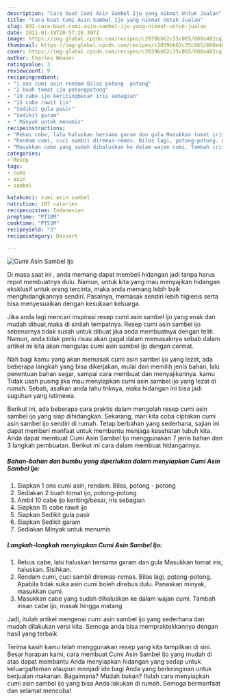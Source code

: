```yaml
---
description: "Cara buat Cumi Asin Sambel Ijo yang nikmat Untuk Jualan"
title: "Cara buat Cumi Asin Sambel Ijo yang nikmat Untuk Jualan"
slug: 802-cara-buat-cumi-asin-sambel-ijo-yang-nikmat-untuk-jualan
date: 2021-01-19T20:57:26.307Z
image: https://img-global.cpcdn.com/recipes/c2039bb62c35c065/680x482cq70/cumi-asin-sambel-ijo-foto-resep-utama.jpg
thumbnail: https://img-global.cpcdn.com/recipes/c2039bb62c35c065/680x482cq70/cumi-asin-sambel-ijo-foto-resep-utama.jpg
cover: https://img-global.cpcdn.com/recipes/c2039bb62c35c065/680x482cq70/cumi-asin-sambel-ijo-foto-resep-utama.jpg
author: Charles Weaver
ratingvalue: 3
reviewcount: 9
recipeingredient:
- "1 ons cumi asin rendam Bilas potong  potong"
- "2 buah tomat ijo potongpotong"
- "10 cabe ijo keritingbesar iris sebagian"
- "15 cabe rawit ijo"
- "Sedikit gula pasir"
- "Sedikit garam"
- " Minyak untuk menumis"
recipeinstructions:
- "Rebus cabe, lalu haluskan bersama garam dan gula Masukkan tomat iris, haluskan. Sisihkan."
- "Rendam cumi, cuci sambil diremas-remas. Bilas lagi, potong-potong. Apabila tidak suka asin cumi boleh direbus dulu. Panaskan minyak, masukkan cumi."
- "Masukkan cabe yang sudah dihaluskan ke dalam wajan cumi. Tambah irisan cabe ijo, masak hingga matang"
categories:
- Resep
tags:
- cumi
- asin
- sambel

katakunci: cumi asin sambel 
nutrition: 107 calories
recipecuisine: Indonesian
preptime: "PT18M"
cooktime: "PT53M"
recipeyield: "3"
recipecategory: Dessert

---
```



![Cumi Asin Sambel Ijo](https://img-global.cpcdn.com/recipes/c2039bb62c35c065/680x482cq70/cumi-asin-sambel-ijo-foto-resep-utama.jpg)

Di masa  saat ini , anda memang dapat membeli hidangan jadi tanpa harus repot membuatnya dulu. Namun, untuk kita yang mau menyajikan hidangan eksklusif untuk orang tercinta, maka anda memang lebih baik menghidangkannya sendiri. Pasalnya, memasak sendiri lebih higienis serta bisa menyesuaikan dengan kesukaan keluarga.

Jika anda lagi mencari inspirasi resep cumi asin sambel ijo yang enak dan mudah dibuat,maka di sinilah tempatnya. Resep cumi asin sambel ijo  sebenarnya tidak susah untuk dibuat jika anda membuatnya dengan teliti. Namun, anda tidak perlu risau akan gagal dalam memasaknya 
sebab dalam artikel ini kita akan mengulas cumi asin sambel ijo dengan cermat.  



Nah bagi kamu yang akan memasak cumi asin sambel ijo yang lezat, ada beberapa langkah yang bisa dikerjakan, mulai dari memilih jenis bahan, lalu penentuan bahan segar, sampai cara membuat dan menyajikannya. kamu Tidak usah pusing jika mau menyiapkan cumi asin sambel ijo yang lezat di rumah. Sebab, asalkan anda  tahu triknya, maka hidangan ini bisa jadi suguhan yang istimewa.

Berikut ini, ada beberapa cara praktis  dalam mengolah resep cumi asin sambel ijo yang siap dihidangkan. Sekarang, mari kita coba ciptakan cumi asin sambel ijo sendiri di rumah. Tetap berbahan yang sederhana, sajian ini dapat memberi manfaat untuk membantu menjaga kesehatan tubuh kita. Anda dapat membuat Cumi Asin Sambel Ijo menggunakan 7 jenis bahan dan 3 langkah pembuatan. Berikut ini cara dalam membuat hidangannya.

<!--inarticleads1-->

##### Bahan-bahan dan bumbu yang diperlukan dalam menyiapkan Cumi Asin Sambel Ijo:

1. Siapkan 1 ons cumi asin, rendam. Bilas, potong - potong
1. Sediakan 2 buah tomat ijo, potong-potong
1. Ambil 10 cabe ijo keriting/besar, iris sebagian
1. Siapkan 15 cabe rawit ijo
1. Siapkan Sedikit gula pasir
1. Siapkan Sedikit garam
1. Sediakan  Minyak untuk menumis




<!--inarticleads2-->

##### Langkah-langkah menyiapkan Cumi Asin Sambel Ijo:

1. Rebus cabe, lalu haluskan bersama garam dan gula Masukkan tomat iris, haluskan. Sisihkan.
1. Rendam cumi, cuci sambil diremas-remas. Bilas lagi, potong-potong. Apabila tidak suka asin cumi boleh direbus dulu. Panaskan minyak, masukkan cumi.
1. Masukkan cabe yang sudah dihaluskan ke dalam wajan cumi. Tambah irisan cabe ijo, masak hingga matang




Jadi, itulah artikel mengenai  cumi asin sambel ijo  yang sederhana dan mudah dilakukan versi kita. Semoga anda bisa mempraktekkannya dengan hasil yang terbaik. 

Terima kasih kamu telah menggunakan resep yang kita tampilkan di sini. Besar harapan kami, cara membuat  Cumi Asin Sambel Ijo yang mudah di atas dapat membantu Anda menyiapkan hidangan yang sedap untuk keluarga/teman ataupun menjadi ide bagi Anda yang berkeinginan untuk berjualan makanan. Bagaimana? Mudah bukan? Itulah cara menyiapkan cumi asin sambel ijo yang bisa Anda lakukan di rumah. Semoga bermanfaat dan selamat mencoba!

